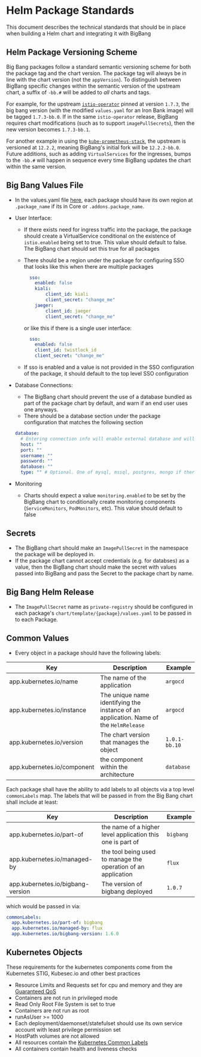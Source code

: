 # Helm Package Standards

This document describes the technical standards that should be in place when building a Helm chart and integrating it with BigBang

## Helm Package Versioning Scheme

Big Bang packages follow a standard semantic versioning scheme for both the package tag and the chart version.  The package tag will always be in line with the chart version (not the `appVersion`).  To distinguish between BigBang specific changes within the semantic version of the upstream chart, a suffix of `-bb.#` will be added to _all_ charts and tags.

For example, for the upstream [`istio-operator`](https://github.com/istio/istio/tree/1.7.3/manifests/charts/istio-operator) pinned at version `1.7.3`, the big bang version (with the modified `values.yaml` for an Iron Bank image) will be tagged `1.7.3-bb.0`.  If in the same `istio-operator` release, BigBang requires chart modifications (such as to support `imagePullSecrets`), then the new version becomes `1.7.3-bb.1`.

For another example in using the [`kube-prometheus-stack`](https://github.com/prometheus-community/helm-charts/tree/kube-prometheus-stack-12.2.2/charts/kube-prometheus-stack), the upstream is versioned at `12.2.2`, meaning BigBang's initial fork will be `12.2.2-bb.0`.  Future additions, such as adding `VirtualServices` for the ingresses, bumps to the `-bb.#` will happen in sequence every time BigBang updates the chart within the same version.

## Big Bang Values File

* In the values.yaml file [here](../chart/values.yaml), each package should have its own region at `.package_name` if its in Core or `.addons.package_name`.
* User Interface:
  * If there exists need for ingress traffic into the package, the package should create a VirtualService conditional on the existence of `istio.enabled` being set to true.  This value should default to false.  The BigBang chart should set this true for all packages
  * There should be a region under the package for configuring SSO that looks like this when there are multiple packages

    ```yaml
      sso:
        enabled: false
        kiali:
            client_id: kiali
            client_secret: "change_me"
        jaeger:
            client_id: jaeger
            client_secret: "change_me"
    ```

    or like this if there is a single user interface:

    ```yaml
      sso:
        enabled: false
        client_id: twistlock_id
        client_secret: "change_me"
    ```

   * If sso is enabled and a value is not provided in the SSO configuration of the package, it should default to the top level SSO configuration
* Database Connections:
    * The BigBang chart should prevent the use of a database bundled as part of the package chart by default, and warn if an end user uses one anyways.
    * There should be a database section under the package configuration that matches the following section

    ```yaml
    database:
      # Entering connection info will enable external database and will auto-create any required secrets.
      host: ""
      port: ""
      username: ""
      password: ""
      database: ""
      type: "" # Optional. One of mysql, mssql, postgres, mongo if ther
    ```

* Monitoring
    * Charts should expect a value `monitoring.enabled` to be set by the BigBang chart to conditionally create monitoring components (`ServiceMonitors`, `PodMonitors`, etc).  This value should default to false


## Secrets

* The BigBang chart should make an `ImagePullSecret` in the namespace the package will be deployed in.
* If the package chart cannot accept credentials (e.g. for databses) as a value, then the BigBang chart should make the secret with values passed into BigBang and pass the Secret to the package chart by name.  

## Big Bang Helm Release

* The `ImagePullSecret` name as `private-registry` should be configured in each package's `chart/template/{package}/values.yaml` to be passed in to each Package.

## Common Values

* Every object in a package should have the following labels:

| Key | Description | Example |
| ------| -------| ------|
| app.kubernetes.io/name | The name of the application  | `argocd` |
| app.kubernetes.io/instance | The unique name identifying the instance of an application. Name of the `HelmRelease` | `argocd`
| app.kubernetes.io/version | The chart version that manages the object | `1.0.1-bb.10`
| app.kubernetes.io/component | the component within the architecture | `database` |

Each package shall have the ability to add labels to all objects via a top level `commonLabels` map.  The labels that will be passed in from
the Big Bang chart shall include at least:

| Key | Description | Example |
| ------| -------| ------|
| app.kubernetes.io/part-of | the name of a higher level application this one is part of | `bigbang` |
| app.kubernetes.io/managed-by | the tool being used to manage the operation of an application | `flux` |
| app.kubernetes.io/bigbang-version | The version of bigbang deployed | `1.0.7` |

which would be passed in via:

```yaml
commonLabels:
  app.kubernetes.io/part-of: bigbang
  app.kubernetes.io/managed-by: flux
  app.kubernetes.io/bigbang-version: 1.6.0
```

## Kubernetes Objects

These requirements for the kubernetes components come from the Kubernetes STIG, Kubesec.io and other best practices

* Resource Limits and Requests set for cpu and memory and they are [Guaranteed QoS](https://kubernetes.io/docs/tasks/configure-pod-container/quality-service-pod/#create-a-pod-that-gets-assigned-a-qos-class-of-guaranteed)
* Containers are not run in privileged mode
* Read Only Root File System is set to true
* Containers are not run as root
* runAsUser >= 1000
* Each deployment/daemonset/statefulset should use its own service account with least privilege permission set
* HostPath volumes are not allowed
* All resources contain the [Kubernetes Common Labels](https://kubernetes.io/docs/concepts/overview/working-with-objects/common-labels/)
* All containers contain health and liveness checks
